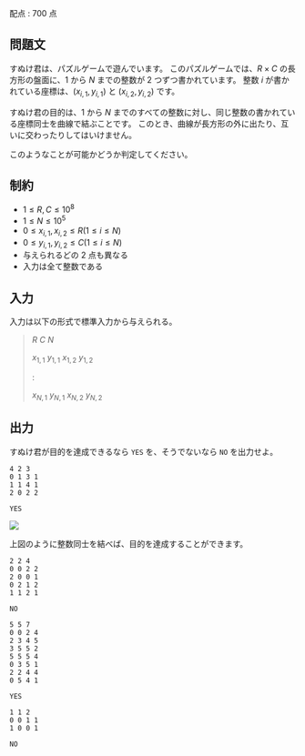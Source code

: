 配点 : $700$ 点

## 問題文

すぬけ君は、パズルゲームで遊んでいます。
このパズルゲームでは、$R \times C$ の長方形の盤面に、$1$ から $N$ までの整数が $2$ つずつ書かれています。
整数 $i$ が書かれている座標は、$(x_{i,1},y_{i,1})$ と $(x_{i,2},y_{i,2})$ です。

すぬけ君の目的は、$1$ から $N$ までのすべての整数に対し、同じ整数の書かれている座標同士を曲線で結ぶことです。
このとき、曲線が長方形の外に出たり、互いに交わったりしてはいけません。

このようなことが可能かどうか判定してください。

## 制約

- $1 \leq R,C \leq 10^8$
- $1 \leq N \leq 10^5$
- $0 \leq x_{i,1},x_{i,2} \leq R(1 \leq i \leq N)$
- $0 \leq y_{i,1},y_{i,2} \leq C(1 \leq i \leq N)$
- 与えられるどの $2$ 点も異なる
- 入力は全て整数である

## 入力

入力は以下の形式で標準入力から与えられる。

> $R$ $C$ $N$
> 
> $x_{1,1}$ $y_{1,1}$ $x_{1,2}$ $y_{1,2}$
> 
> :
> 
> $x_{N,1}$ $y_{N,1}$ $x_{N,2}$ $y_{N,2}$

## 出力

すぬけ君が目的を達成できるなら `YES` を、そうでないなら `NO` を出力せよ。

```input1
4 2 3
0 1 3 1
1 1 4 1
2 0 2 2
```

```output1
YES
```

![](https://atcoder.jp/img/arc076/hogehogehoge.png)

上図のように整数同士を結べば、目的を達成することができます。

```input2
2 2 4
0 0 2 2
2 0 0 1
0 2 1 2
1 1 2 1
```

```output2
NO
```

```input3
5 5 7
0 0 2 4
2 3 4 5
3 5 5 2
5 5 5 4
0 3 5 1
2 2 4 4
0 5 4 1
```

```output3
YES
```

```input4
1 1 2
0 0 1 1
1 0 0 1
```

```output4
NO
```